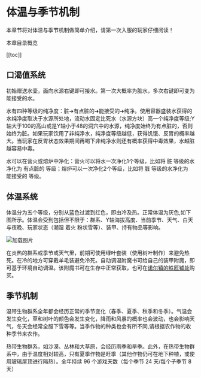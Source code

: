 # 体温与季节机制

本章节将对体温与季节机制做简单介绍，请第一次入服的玩家仔细阅读！

本章目录概览

[[toc]]

## 口渴值系统

初始赠送水壶，面向水源右键即可接水。第一次大概率为脏水，多次右键即可变为 能接受的水。

水有四种等级的纯净度：脏➜有点脏的➜能接受的➜纯净。使用容器盛装水获得的水纯净度取决于水源所处地，流动水固定比死水（水源方块）高一个纯净度等级;Y轴大于100的高山或是Y轴小于48的洞穴中的水源，纯净度始终为有点脏的，否则始终为脏。如果玩家饮用了非纯净水，纯净度等级越低，获得饥饿、反胃的概率越大。当玩家在反胃状态效果期间再喝下非纯净水则还有概率获得中毒效果，水越脏越容易中毒。

水可以在营火或熔炉中净化：营火可以将水一次净化1个等级，比如将 脏 等级的水净化为 有点脏的 等级；熔炉可以一次净化2个等级，比如将 脏 等级的水净化为 能接受的 等级。

## 体温系统

体温分为五个等级，分别从蓝色过渡到红色，即由冷及热。正常体温为灰色,如下图所示。体温会受到包括但不限于：群系、Y轴海拔高度、当前季节、天气、白天与夜晚、玩家状态（潮湿 着火 粉状雪等）、装甲、持有物品等影响。

![加载图片](/img/tiwen.webp)

在炎热的群系或季节或天气里，前期可使用绿叶套装（使用树叶制作）来避免热死。在冷的地方可穿戴羊毛装避免冷死。自动调温附魔书可给自己的装甲附魔，即可基于环境自动调温。该附魔书可在生存中正常获取，也可在[诺尔镇的铁匠铺处](/town.md)购买。

## 季节机制

温带生物群系全年都会经历正常的季节变化（春季、夏季、秋季和冬季）。气温会发生变化，草和树叶的颜色会发生变化，降雨和风暴的概率也会波动，也会影响天气，冬天会经常全服下雪等等。当季作物的种类也会有所不同,请根据农作物的收种季节来农作。

热带生物群系，如沙漠、丛林和大草原，会经历雨季和旱季。此外，在热带生物群系中，由于温度相对较高，只有夏季作物是旺季（其他作物仍可在地下种植，或使用玻璃屋顶进行隔热）。全年持续 96 个游戏天数（每个季节 24 天/每个子季节 8 天）